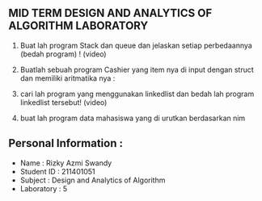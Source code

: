 ## MID TERM DESIGN AND ANALYTICS OF ALGORITHM LABORATORY

1. Buat lah program Stack dan queue dan jelaskan setiap perbedaannya (bedah program) ! (video)

2. Buatlah sebuah program Cashier yang item nya di input dengan struct dan memiliki aritmatika nya :

3. cari lah program yang menggunakan linkedlist dan bedah lah program linkedlist tersebut! (video)

4. buat lah program data mahasiswa yang di urutkan berdasarkan nim

## Personal Information :

- Name : Rizky Azmi Swandy
- Student ID : 211401051
- Subject : Design and Analytics of Algorithm
- Laboratory : 5
